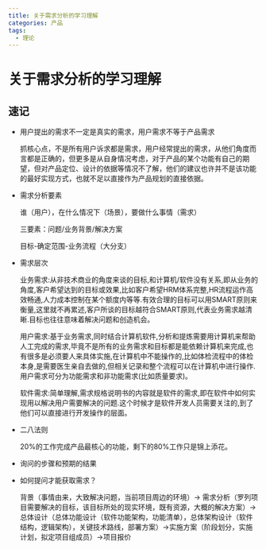 ```yaml
---
title: 关于需求分析的学习理解
categories: 产品
tags:
  - 理论
---
```


# 关于需求分析的学习理解

## 速记

* 用户提出的需求不一定是真实的需求，用户需求不等于产品需求

    抓核心点，不是所有用户诉求都是需求，用户经常提出的需求，从他们角度而言都是正确的，但更多是从自身情况考虑，对于产品的某个功能有自己的期望，但对产品定位、设计的依据等情况不了解，他们的建议也许并不是该功能的最好实现方式，也就不足以直接作为产品规划的直接依据。

* 需求分析要素

    谁（用户），在什么情况下（场景），要做什么事情（需求）

    三要素：问题/业务背景/解决方案

    目标-确定范围-业务流程（大分支）

* 需求层次

   业务需求:从非技术商业的角度来谈的目标,和计算机/软件没有关系,即从业务的角度,客户希望达到的目标或效果,比如客户希望HRM体系完整,HR流程运作高效畅通,人力成本控制在某个额度内等等.有效合理的目标可以用SMART原则来衡量,这里就不再累述,客户所谈的目标越符合SMART原则,代表业务需求越清晰.目标也往往意味着解决问题和创造机会。

   用户需求:基于业务需求,同时结合计算机软件,分析和提炼需要用计算机来帮助人工完成的需求,毕竟不是所有的业务需求和目标都是能依赖计算机来完成,也有很多是必须要人来具体实施,在计算机中不能操作的,比如体检流程中的体检本身,是需要医生亲自去做的,但相关记录和整个流程可以在计算机中进行操作. 用户需求可分为功能需求和非功能需求(比如质量要求)。

   软件需求:简单理解,需求规格说明书的内容就是软件的需求,即在软件中如何实现用以解决用户需要解决的问题.这个时候才是软件开发人员需要关注的,到了他们可以直接进行开发操作的层面。

* 二八法则

    20%的工作完成产品最核心的功能，剩下的80%工作只是锦上添花。

* 询问的步骤和预期的结果

* 如何提问才能获取需求？

    背景（事情由来，大致解决问题，当前项目周边的环境）-> 需求分析（罗列项目需要解决的目标，该目标所处的现实环境，既有资源，大概的解决方案）->总体设计（总体功能设计（软件功能架构，功能清单），总体架构设计（软件结构，逻辑架构），关键技术路线，部署方案）->实施方案（阶段划分，实施计划，拟定项目组成员）->项目报价